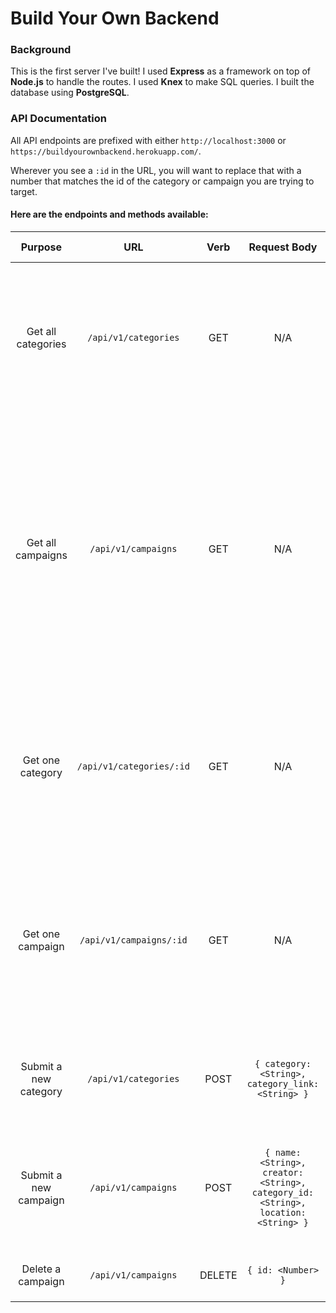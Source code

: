 # Build Your Own Backend
### Background
This is the first server I've built! I used **Express** as a framework on top of **Node.js** to handle the routes. I used **Knex** to make SQL queries. I built the database using **PostgreSQL**.

### API Documentation
All API endpoints are prefixed with either `http://localhost:3000` or `https://buildyourownbackend.herokuapp.com/`.

Wherever you see a `:id` in the URL, you will want to replace that with a number that matches the id of the category or campaign you are trying to target.

#### Here are the endpoints and methods available:

|Purpose|URL|Verb|Request Body|Sample Response (Happy Path)|
|:-:|:-:|:-:|:-:|:-:|
|Get all categories|`/api/v1/categories`|GET|N/A|All the categories in the database in an array: `[{ "id": 1, "category_link": "someURL", "created_at": "2020-01-29T22:14:33.374Z", "updated_at": "2020-01-29T22:14:33.374Z", "category": "art" }, ...]`|
|Get all campaigns|`/api/v1/campaigns`|GET|N/A|All the campaigns in the database in an array: `[{ "id": 7, "name": "Some Product", "creator": "Kayla Wood", "location": "Denver, CO", "category_id": 1, "created_at": "2020-02-01T18:15:52.472Z", "updated_at": "2020-02-01T18:15:52.472Z" }, ...]` NOTE: The `category_id` connects each campaign to a category. For each campaign, its `category_id` is equal to one `category.id`.|
|Get one category|`/api/v1/categories/:id`|GET|N/A|The category object that matches the id given in the URL: `{ "id": 1, "category_link": "someURL", "created_at": "2020-01-29T22:14:33.374Z", "updated_at": "2020-01-29T22:14:33.374Z", "category": "art" }`|
|Get one campaign|`/api/v1/campaigns/:id`|GET|N/A|The campaign object that matches the id given in the URL: `{ "id": 7, "name": "Some Product", "creator": "Kayla Wood", "location": "Denver, CO", "category_id": 1, "created_at": "2020-02-01T18:15:52.472Z", "updated_at": "2020-02-01T18:15:52.472Z" }`|
|Submit a new category|`/api/v1/categories`|POST|`{ category: <String>, category_link: <String> }`|The category object that was created (with its id): `{ "category": "someCategory", "category_link": "someURL", "id": 8 }`|
|Submit a new campaign|`/api/v1/campaigns`|POST|`{ name: <String>, creator: <String>, category_id: <String>, location: <String> }`|The campaign object that was created (with its id): `{ "name": "Another Product", "creator": "Kayla Wood", "category_id": 3, "location": "Columbus, Ohio", "id": 16 }`|
|Delete a campaign|`/api/v1/campaigns`|DELETE|`{ id: <Number> }`| The id, as a number, of the deleted campaign: `12`|
